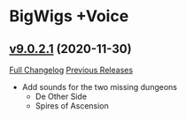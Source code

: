 # BigWigs +Voice

## [v9.0.2.1](https://github.com/BigWigsMods/BigWigs_Voice/tree/v9.0.2.1) (2020-11-30)
[Full Changelog](https://github.com/BigWigsMods/BigWigs_Voice/compare/v9.0.2...v9.0.2.1) [Previous Releases](https://github.com/BigWigsMods/BigWigs_Voice/releases)

- Add sounds for the two missing dungeons  
    * De Other Side  
    * Spires of Ascension  
